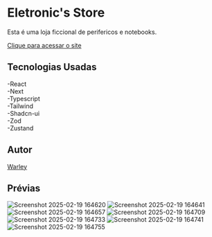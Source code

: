 # Eletronic's Store

Esta é uma loja ficcional de perifericos e notebooks.

<a href="https://eletronic-store-azure.vercel.app/">Clique para acessar o site</a> 

## Tecnologias Usadas

-React  
-Next  
-Typescript  
-Tailwind  
-Shadcn-ui  
-Zod  
-Zustand  

## Autor
<a href="https://www.instagram.com/warleyfariaas/">Warley</a>

## Prévias
![Screenshot 2025-02-19 164620](https://github.com/user-attachments/assets/878a4a2d-4e58-4c33-9aa8-dfbba7e5548a)
![Screenshot 2025-02-19 164641](https://github.com/user-attachments/assets/600ba4dc-2ead-4ebf-91c1-844e4f16c817)
![Screenshot 2025-02-19 164657](https://github.com/user-attachments/assets/674c4b12-1772-4b85-b14b-c799dd8b7528)
![Screenshot 2025-02-19 164709](https://github.com/user-attachments/assets/d8cc78ac-0f1e-4fc0-8450-61e95d32d0fe)
![Screenshot 2025-02-19 164733](https://github.com/user-attachments/assets/6d30ae7d-b07d-4f1a-9cdf-74b65cd942e5)
![Screenshot 2025-02-19 164741](https://github.com/user-attachments/assets/86890e82-ab8d-41e2-9533-b87c5c0f9a68)
![Screenshot 2025-02-19 164755](https://github.com/user-attachments/assets/25510833-85d6-4864-af62-0b424eadba50)
